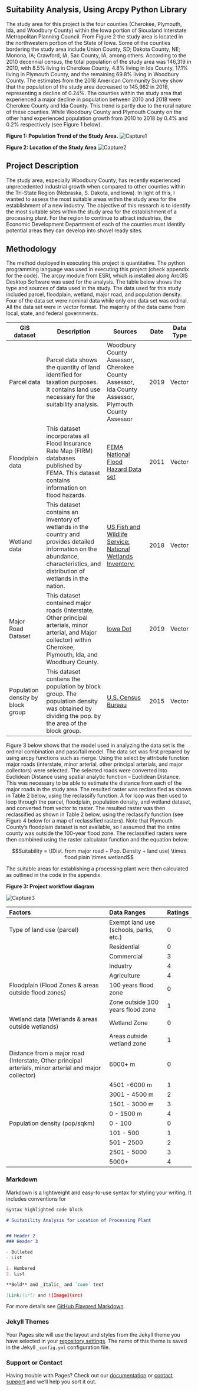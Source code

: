 ## Suitability Analysis, Using Arcpy Python Library
The study area for this project is the four counties (Cherokee, Plymouth, Ida, and Woodbury County) within the Iowa portion of Siouxland Interstate Metropolitan Planning Council. From Figure 2 the study area is located in the northwestern portion of the State of Iowa. Some of the counties bordering the study area include Union County, SD; Dakota County, NE; Monona, IA; Crawford, IA, Sac County, IA, among others. According to the 2010 decennial census, the total population of the study area was 146,319 in 2010, with 8.5% living in Cherokee County, 4.8% living in Ida County, 17.1% living in Plymouth County, and the remaining 69.8% living in Woodbury County. The estimates from the 2018 American Community Survey show that the population of the study area decreased to 145,962 in 2018, representing a decline of 0.24%. The counties within the study area that experienced a major decline in population between 2010 and 2018 were Cherokee County and Ida County. This trend is partly due to the rural nature of these counties. While Woodbury County and Plymouth County on the other hand experienced population growth from 2010 to 2018 by 0.4% and 0.2% respectively (see Figure 1 below).

**Figure 1: Population Trend of the Study Area.**
![Capture1](Capture1.JPG)

**Figure 2: Location of the Study Area**
![Capture2](Capture2.JPG)

## Project Description
The study area, especially Woodbury County, has recently experienced unprecedented industrial growth when compared to other counties within the Tri-State Region (Nebraska, S. Dakota, and Iowa). In light of this, I wanted to assess the most suitable areas within the study area for the establishment of a new industry.  The objective of this research is to identify the most suitable sites within the study area for the establishment of a processing plant. For the region to continue to attract industries, the Economic Development Department of each of the counties must identify potential areas they can develop into shovel ready sites. 

## Methodology
The method deployed in executing this project is quantitative. The python programming language was used in executing this project (check appendix for the code). The arcpy module from ESRI, which is installed along ArcGIS Desktop Software was used for the analysis. The table below shows the type and sources of data used in the study. The data used for this study included parcel, floodplain, wetland, major road, and population density. Four of the data set were nominal data while only one data set was ordinal. All the data set were in vector format.  The majority of the data came from local, state, and federal governments. 

GIS dataset     |   Description     |     Sources     |      Date    |    Data Type  |
-------------   |   ------------    |    ---------    |     ------   |   ----------  |
Parcel data     | Parcel data shows the quantity of land identified for taxation purposes. It contains land use necessary for the suitability analysis. | Woodbury County Assessor, Cherokee County Assessor, Ida County Assessor, Plymouth County Assessor | 2019 | Vector |  
 Floodplain data | This dataset incorporates all Flood Insurance Rate Map (FIRM) databases published by FEMA. This dataset contains information on flood hazards.| [FEMA](https://msc.fema.gov/portal/home) [National Flood Hazard Data set](https://hazards.fema.gov/femaportal/wps/portal/NFHLWMSkmzdownload)| 2011 | Vector |
 Wetland data  | This dataset contains an inventory of wetlands in the country and provides detailed information on the abundance, characteristics, and distribution of wetlands in the nation. | [US Fish and Wildlife Service: National Wetlands Inventory:](https://www.fws.gov/wetlands/data/data-download.html) | 2018 | Vector |
 Major Road Dataset | This dataset contained major roads (Interstate, Other principal arterials, minor arterial, and Major collector) within Cherokee, Plymouth, Ida, and Woodbury County.| [Iowa Dot](https://data.iowadot.gov/) | 2019 | Vector |
 Population density by block group | This dataset contains the population by block group. The population density was obtained by dividing the pop. by the area of the block group. |  [U.S. Census Bureau](https://www.census.gov/acs/www/data/data-tables-and-tools/american-factfinder/) | 2015 | Vector |


Figure 3 below shows that the model used in analyzing the data set is the ordinal combination and pass/fail model. The data set was first prepared by using arcpy functions such as merge. Using the select by attribute function major roads (interstate, minor arterial, other principal arterials, and major collectors) were selected. The selected roads were converted into Euclidean Distance using spatial analytic function – Euclidean Distance. This was necessary to be able to estimate the distance from each of the major roads in the study area. The resulted raster was reclassified as shown in Table 2 below, using the reclassify function. A for loop was then used to loop through the parcel, floodplain, population density, and wetland dataset, and converted from vector to raster. The resulted raster was then reclassified as shown in Table 2 below, using the reclassify function (see Figure 4 below for a map of reclassified rasters). Note that Plymouth County’s floodplain dataset is not available, so I assumed that the entire county was outside the 100-year flood zone. The reclassified rasters were then combined using the raster calculator function and the equation below: 

$$Suitability = \(Dist. from major road + Pop. Density + land use) \times flood plain \times  wetland$$

The suitable areas for establishing a processing plant were then calculated as outlined in the code in the appendix.

**Figure 3: Project workflow diagram**

![Capture3](Capture3.JPG)

Factors|	Data Ranges | Ratings |
:-------|:-------|:---------|
|Type of land use (parcel) |	Exempt land use (schools, parks, etc.) | 0|
||Residential |0|
||Commercial | 3|
||Industry |4|
||Agriculture |4|
|Floodplain (Flood Zones & areas outside flood zones)|100 years flood zone |0|
|| Zone outside 100 years flood zone| 1|
|Wetland data (Wetlands & areas outside wetlands) | Wetland Zone | 0|
||Areas outside wetland zone | 1|
|Distance from a major road (Interstate, Other principal arterials, minor arterial and major collector)|6000+ m |0|
||4501 -6000 m|1|
||3001 - 4500 m | 2|
||1501 - 3000 m |3|
||0 - 1500 m |4|
|Population density (pop/sqkm)| 0 - 100 |0|
||101 - 500|1|
||501 - 2500 |2|
||2501 - 5000|3|
||5000+ |4|



### Markdown

Markdown is a lightweight and easy-to-use syntax for styling your writing. It includes conventions for

```markdown
Syntax highlighted code block

# Suitability Analysis for Location of Processing Plant


## Header 2
### Header 3

- Bulleted
- List

1. Numbered
2. List

**Bold** and _Italic_ and `Code` text

[Link](url) and ![Image](src)
```

For more details see [GitHub Flavored Markdown](https://guides.github.com/features/mastering-markdown/).

### Jekyll Themes

Your Pages site will use the layout and styles from the Jekyll theme you have selected in your [repository settings](https://github.com/Gabriel-Appiah/GIS_python/settings/pages). The name of this theme is saved in the Jekyll `_config.yml` configuration file.

### Support or Contact

Having trouble with Pages? Check out our [documentation](https://docs.github.com/categories/github-pages-basics/) or [contact support](https://support.github.com/contact) and we’ll help you sort it out.
